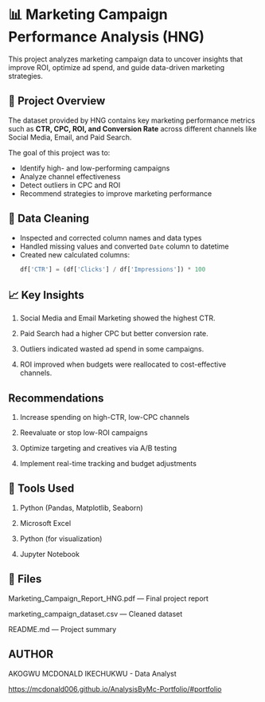 # 📊 Marketing Campaign Performance Analysis (HNG)

This project analyzes marketing campaign data to uncover insights that improve ROI, optimize ad spend, and guide data-driven marketing strategies.


## 🧠 Project Overview
The dataset provided by HNG contains key marketing performance metrics such as **CTR, CPC, ROI, and Conversion Rate** across different channels like Social Media, Email, and Paid Search.

The goal of this project was to:
- Identify high- and low-performing campaigns
- Analyze channel effectiveness
- Detect outliers in CPC and ROI
- Recommend strategies to improve marketing performance


## 🧹 Data Cleaning
- Inspected and corrected column names and data types  
- Handled missing values and converted `Date` column to datetime  
- Created new calculated columns:
  ```python
  df['CTR'] = (df['Clicks'] / df['Impressions']) * 100

## 📈 Key Insights

1. Social Media and Email Marketing showed the highest CTR.

2. Paid Search had a higher CPC but better conversion rate.

3. Outliers indicated wasted ad spend in some campaigns.

4. ROI improved when budgets were reallocated to cost-effective channels.


## Recommendations

1. Increase spending on high-CTR, low-CPC channels

2. Reevaluate or stop low-ROI campaigns

3. Optimize targeting and creatives via A/B testing

4. Implement real-time tracking and budget adjustments
   
   

##  🧰 Tools Used

1. Python (Pandas, Matplotlib, Seaborn)

2. Microsoft Excel

3. Python (for visualization)

4. Jupyter Notebook
   

##  📎 Files

Marketing_Campaign_Report_HNG.pdf — Final project report

marketing_campaign_dataset.csv — Cleaned dataset

README.md — Project summary

## AUTHOR
AKOGWU MCDONALD IKECHUKWU - Data Analyst

https://mcdonald006.github.io/AnalysisByMc-Portfolio/#portfolio

